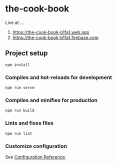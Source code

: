 # the-cook-book

Live at ... 
1) https://the-cook-book-b1fa1.web.app
2) https://the-cook-book-b1fa1.firebase.com

## Project setup
```
npm install
```

### Compiles and hot-reloads for development
```
npm run serve
```

### Compiles and minifies for production
```
npm run build
```

### Lints and fixes files
```
npm run lint
```

### Customize configuration
See [Configuration Reference](https://cli.vuejs.org/config/).
